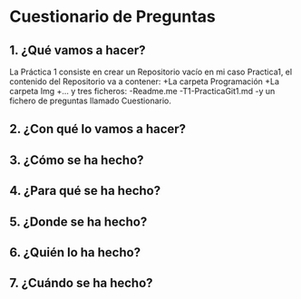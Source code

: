 # Cuestionario de Preguntas
## 1. ¿Qué vamos a hacer?
La Práctica 1 consiste en crear un Repositorio vacío en mi caso Practica1, el contenido del Repositorio va a contener:
+La carpeta Programación
+La carpeta Img
+... y tres ficheros:
-Readme.me
-T1-PracticaGit1.md 
-y un fichero de preguntas llamado Cuestionario.
## 2. ¿Con qué lo vamos a hacer?
## 3. ¿Cómo se ha hecho?
## 4. ¿Para qué se ha hecho?
## 5. ¿Donde se ha hecho?
## 6. ¿Quién lo ha hecho?
## 7. ¿Cuándo se ha hecho?


